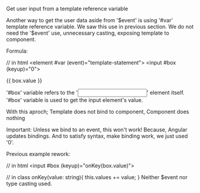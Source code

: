 Get user input from a template reference variable

Another way to get the user data aside from '$event' is using '#var' template reference variable.
We saw this use in previous section.
We do not need the '$event' use, unnecessary casting, exposing template to component.

Formula:

// in html
<element #var (event)="template-statement">
<input #box (keyup)="0">
<p>{{ box.value }}</p>

'#box' variable refers to the '<input>' element itself.
'#box' variable is used to get the input element's value.

With this aproch;
 Template does not bind to component,
 Component does nothing

Important:
Unless we bind to an event, this won't work!
Because, Angular updates bindings.
And to satisfy syntax, make binding work, we just used '0'.

Previous example rework:

// in html
<input #box (keyup)="onKey(box.value)">

// in class
onKey(value: string){
    this.values += value;
}
Neither $event nor type casting used.